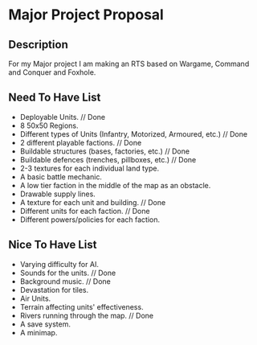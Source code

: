 # Major Project Proposal

## Description
For my Major project I am making an RTS based on Wargame, Command and Conquer and Foxhole.

## Need To Have List
- Deployable Units. // Done
- 8 50x50 Regions.
- Different types of Units (Infantry, Motorized, Armoured, etc.) // Done
- 2 different playable factions. // Done
- Buildable structures (bases, factories, etc.) // Done
- Buildable defences (trenches, pillboxes, etc.) // Done
- 2-3 textures for each individual land type.
- A basic battle mechanic.
- A low tier faction in the middle of the map as an obstacle.
- Drawable supply lines.
- A texture for each unit and building. // Done
- Different units for each faction. // Done
- Different powers/policies for each faction.

## Nice To Have List
- Varying difficulty for AI.
- Sounds for the units. // Done
- Background music. // Done
- Devastation for tiles.
- Air Units.
- Terrain affecting units' effectiveness.
- Rivers running through the map. // Done
- A save system.
- A minimap.
